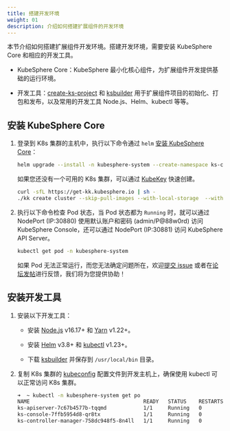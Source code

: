 ```yaml
---
title: 搭建开发环境
weight: 01
description: 介绍如何搭建扩展组件的开发环境
---
```


本节介绍如何搭建扩展组件开发环境。搭建开发环境，需要安装 KubeSphere Core 和相应的开发工具。

* KubeSphere Core：KubeSphere 最小化核心组件，为扩展组件开发提供基础的运行环境。

* 开发工具：[create-ks-project](https://github.com/kubesphere/create-ks-project) 和 [ksbuilder](https://github.com/kubesphere/create-ks-project) 用于扩展组件项目的初始化、打包和发布，以及常用的开发工具 Node.js、Helm、kubectl 等等。

## 安装 KubeSphere Core


1. 登录到 K8s 集群的主机中，执行以下命令通过 `helm` [安装 KubeSphere Core](https://docs.kubesphere.com.cn/v4.0/03-install-and-uninstall/01-install-ks-core)：

   ```bash
   helm upgrade --install -n kubesphere-system --create-namespace ks-core  https://charts.kubesphere.io/main/ks-core-0.4.0.tgz --set apiserver.nodePort=30881 --debug --wait
   ```

   如果您还没有一个可用的 K8s 集群，可以通过 [KubeKey](https://github.com/kubesphere/kubekey) 快速创建。

   ```bash
   curl -sfL https://get-kk.kubesphere.io | sh -
   ./kk create cluster --skip-pull-images --with-local-storage  --with-kubernetes v1.25.4 --container-manager containerd  -y
   ```

2. 执行以下命令检查 Pod 状态，当 Pod 状态都为 `Running` 时，就可以通过 NodePort (IP:30880) 使用默认账户和密码 (admin/P@88w0rd) 访问 KubeSphere Console，还可以通过 NodePort (IP:30881) 访问 KubeSphere API Server。

   ``` bash
   kubectl get pod -n kubesphere-system
   ```

   如果 Pod 无法正常运行，而您无法确定问题所在，欢迎[提交 issue](https://github.com/kubesphere/kubesphere/issues) 或者在[论坛发帖](https://kubesphere.io/forum/)进行反馈，我们将为您提供协助！

## 安装开发工具

1. 安装以下开发工具：

   - 安装 [Node.js](https://nodejs.org/en/download/package-manager) v16.17+ 和 [Yarn](https://classic.yarnpkg.com/lang/en/docs/install) v1.22+。

   - 安装 [Helm](https://helm.sh/docs/intro/install/) v3.8+ 和 [kubectl](https://kubernetes.io/zh-cn/docs/tasks/tools/#kubectl) v1.23+。

   - 下载 [ksbuilder](https://github.com/kubesphere/ksbuilder/releases) 并保存到 `/usr/local/bin` 目录。

2. 复制 K8s 集群的 [kubeconfig](https://kubernetes.io/zh-cn/docs/concepts/configuration/organize-cluster-access-kubeconfig/) 配置文件到开发主机上，确保使用 kubectl 可以正常访问 K8s 集群。

   ```bash
   ➜  ~ kubectl -n kubesphere-system get po
   NAME                                     READY   STATUS    RESTARTS       AGE
   ks-apiserver-7c67b4577b-tqqmd            1/1     Running   0              10d
   ks-console-7ffb5954d8-qr8tx              1/1     Running   0              10d
   ks-controller-manager-758dc948f5-8n4ll   1/1     Running   0              10d
   ```
